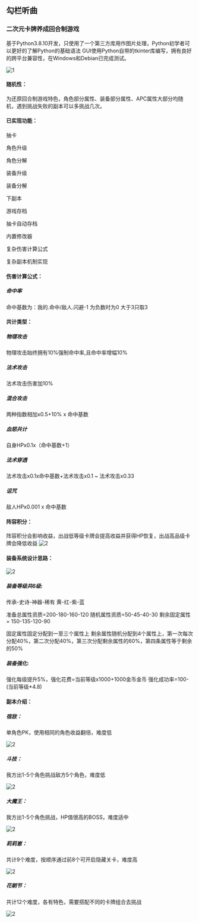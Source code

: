 ## 勾栏听曲

### 二次元卡牌养成回合制游戏

基于Python3.8.10开发，只使用了一个第三方库用作图片处理，Python初学者可以更好的了解Python的基础语法
GUI使用Python自带的tkinter库编写，拥有良好的跨平台兼容性，在Windows和Debian已完成测试。

![1](imaes/1.jpg)

#### 随机性：

为还原回合制游戏特色，角色部分属性、装备部分属性、APC属性大部分均随机，遇到挑战失败的副本可以多挑战几次。



#### 已实现功能：

抽卡

角色升级

角色分解

装备升级

装备分解

下副本

游戏存档

抽卡自动存档

内置修改器

复杂伤害计算公式

复杂副本机制实现





#### 伤害计算公式：

##### 命中率

命中基数为：我的.命中/敌人.闪避-1
为负数时为0
大于3只取3



#### 共计类型：



##### 物理攻击

物理攻击始终拥有10%强制命中率,且命中率增幅10%

##### 法术攻击

法术攻击伤害加10%

##### 混合攻击

两种指数相加x0.5+10% x 命中基数

##### 血怒共计

自身HPx0.1x（命中基数+1）

##### 法术穿透

法术攻击x0.1x命中基数+法术攻击x0.1 ~ 法术攻击x0.33

##### 诅咒

敌人HPx0.001 x 命中基数



#### 阵容积分：

阵容积分会影响收益，出战低等级卡牌会提高收益并获得HP恢复，出战高品级卡牌会降低收益
 ![2](imaes/2.jpg)

#### 装备系统设计思路：

![2](imaes/8.jpg)

##### 装备等级共6级:

传承-史诗-神器-稀有
黄-红-紫-蓝

准备总属性资质=200-180-160-120
随机属性资质=50-45-40-30
剩余固定属性 = 150-135-120-90

固定属性固定分配到一至三个属性上
剩余属性随机分配到4个属性上，第一次每次分配40%，第二次分配40%，第三次分配剩余属性的60%，第四条属性等于剩余的50%

##### 装备强化:

强化每级提升5%，强化花费=当前等级x1000+1000金币金币
强化成功率=100-(当前等级*4.8)



#### 副本介绍：

##### 宿敌：

单角色PK，使用相同的角色收益翻倍，难度低

![2](imaes/3.jpg)

##### 斗技：

我方出1-5个角色挑战敌方5个角色，难度低

![2](imaes/4.png)

##### 大魔王：

我方出1-5个角色挑战，HP值很高的BOSS，难度适中

![2](imaes/5.jpg)

##### 莉莉崽：

共计9个难度，按顺序通过前8个可开启隐藏关卡，难度高

![2](imaes/6.jpg)

##### 花朝节：

共计12个难度，各有特色，需要搭配不同的卡牌组合去挑战

![2](imaes/7.jpg)
